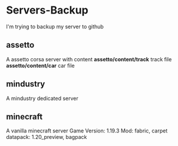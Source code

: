 # Servers-Backup
I'm trying to backup my server to github
## assetto
A assetto corsa server with content
**assetto/content/track** track file
**assetto/content/car** car file

## mindustry
A mindustry dedicated server

## minecraft
A vanilla minecraft server
Game Version: 1.19.3
Mod: fabric, carpet
datapack: 1.20_preview, bagpack
